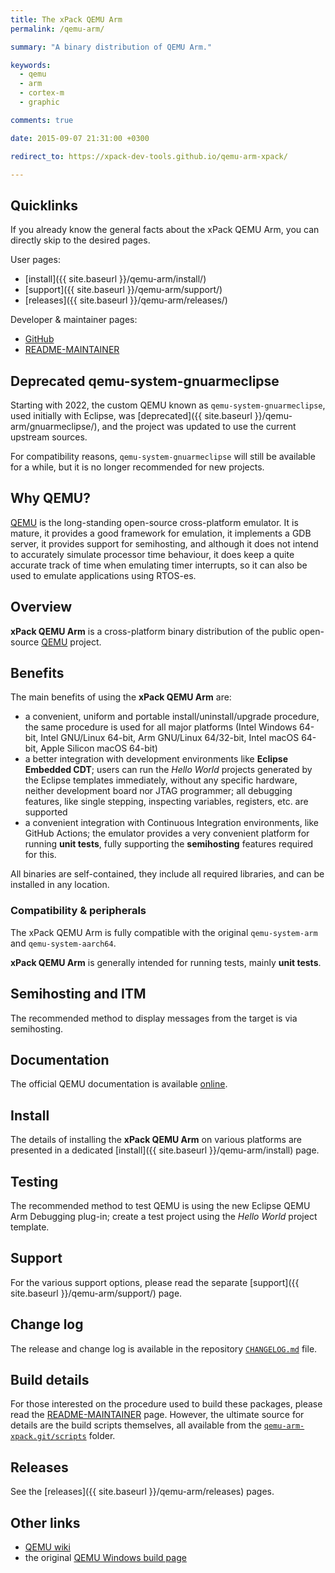 ```yaml
---
title: The xPack QEMU Arm
permalink: /qemu-arm/

summary: "A binary distribution of QEMU Arm."

keywords:
  - qemu
  - arm
  - cortex-m
  - graphic

comments: true

date: 2015-09-07 21:31:00 +0300

redirect_to: https://xpack-dev-tools.github.io/qemu-arm-xpack/

---
```


## Quicklinks

If you already know the general facts about the xPack QEMU Arm, you can
directly skip to the desired pages.

User pages:

- [install]({{ site.baseurl }}/qemu-arm/install/)
- [support]({{ site.baseurl }}/qemu-arm/support/)
- [releases]({{ site.baseurl }}/qemu-arm/releases/)

Developer & maintainer pages:

- [GitHub](https://github.com/xpack-dev-tools/qemu-arm-xpack/)
- [README-MAINTAINER](https://github.com/xpack-dev-tools/qemu-arm-xpack/blob/xpack/README-MAINTAINER.md)

## Deprecated qemu-system-gnuarmeclipse

Starting with 2022, the custom QEMU known as `qemu-system-gnuarmeclipse`,
used initially with Eclipse, was
[deprecated]({{ site.baseurl }}/qemu-arm/gnuarmeclipse/),
and the project was updated to use the current upstream sources.

For compatibility reasons, `qemu-system-gnuarmeclipse` will still be
available for a while, but it is no longer recommended for new projects.

## Why QEMU?

[QEMU](https://www.qemu.org) is the long-standing open-source
cross-platform emulator. It is mature, it provides a good framework
for emulation, it implements a GDB server, it provides support for
semihosting, and although it does not intend to accurately simulate
processor time behaviour, it does keep a quite accurate track of
time when emulating timer interrupts, so it can also be used to
emulate applications using RTOS-es.

## Overview

**xPack QEMU Arm** is a cross-platform binary distribution of
the public open-source
[QEMU](https://www.qemu.org) project.

## Benefits

The main benefits of using the **xPack QEMU Arm** are:

- a convenient, uniform and portable install/uninstall/upgrade procedure,
  the same procedure is used for all major
  platforms (Intel Windows 64-bit, Intel GNU/Linux 64-bit, Arm GNU/Linux
  64/32-bit, Intel macOS 64-bit, Apple Silicon macOS 64-bit)
- a better integration with development environments
  like **Eclipse Embedded CDT**;
  users can run the _Hello World_ projects generated by the
  Eclipse templates immediately, without any specific hardware,
  neither development board nor JTAG programmer; all debugging
  features, like single stepping, inspecting variables, registers,
  etc. are supported
- a convenient integration with Continuous Integration environments,
  like GitHub Actions; the emulator provides a very convenient platform for running
  **unit tests**, fully supporting the **semihosting** features
  required for this.

All binaries are self-contained, they include all required libraries,
and can be installed in any location.

### Compatibility & peripherals

The xPack QEMU Arm is fully compatible with the original
`qemu-system-arm` and `qemu-system-aarch64`.

**xPack QEMU Arm** is generally intended for running tests, mainly
**unit tests**.

## Semihosting and ITM

The recommended method to display messages from the target is via
semihosting.

## Documentation

The official QEMU documentation is available
[online](https://wiki.qemu.org/Manual).

## Install

The details of installing the **xPack QEMU Arm** on various platforms are
presented in a dedicated
[install]({{ site.baseurl }}/qemu-arm/install) page.

## Testing

The recommended method to test QEMU is using the new Eclipse QEMU Arm Debugging
plug-in; create a test project using the _Hello World_ project template.

## Support

For the various support options, please read the separate
[support]({{ site.baseurl }}/qemu-arm/support/) page.

## Change log

The release and change log is available in the repository
[`CHANGELOG.md`](https://github.com/xpack-dev-tools/qemu-arm-xpack/blob/xpack/CHANGELOG.md) file.

## Build details

For those interested on the procedure used to build these packages,
please read the
[README-MAINTAINER](https://github.com/xpack-dev-tools/qemu-arm-xpack/blob/xpack/README-MAINTAINER.md)
page.
However, the ultimate source for details are the build scripts
themselves, all available from the
[`qemu-arm-xpack.git/scripts`](https://github.com/xpack-dev-tools/qemu-arm-xpack/tree/xpack/scripts/)
folder.

## Releases

See the [releases]({{ site.baseurl }}/qemu-arm/releases) pages.

## Other links

- [QEMU wiki](https://wiki.qemu.org/)
- the original [QEMU Windows build page](https://wiki.qemu.org/Hosts/W32)
